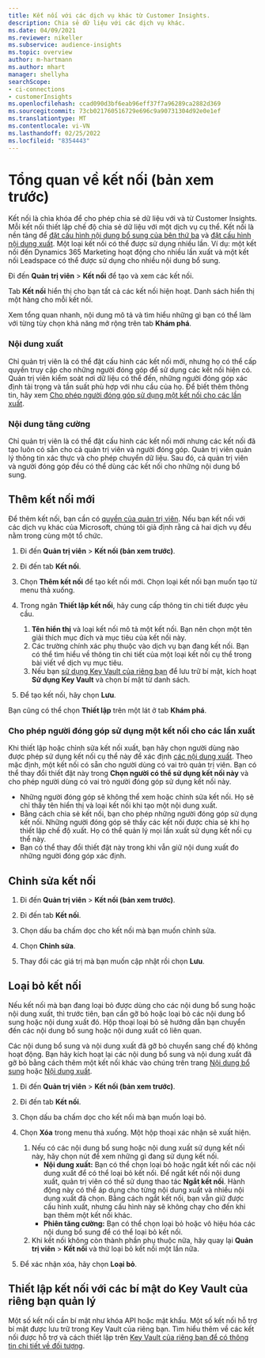 ```yaml
---
title: Kết nối với các dịch vụ khác từ Customer Insights.
description: Chia sẻ dữ liệu với các dịch vụ khác.
ms.date: 04/09/2021
ms.reviewer: nikeller
ms.subservice: audience-insights
ms.topic: overview
author: m-hartmann
ms.author: mhart
manager: shellyha
searchScope:
- ci-connections
- customerInsights
ms.openlocfilehash: ccad090d3bf6eab96eff37f7a96289ca2882d369
ms.sourcegitcommit: 73cb021760516729e696c9a90731304d92e0e1ef
ms.translationtype: MT
ms.contentlocale: vi-VN
ms.lasthandoff: 02/25/2022
ms.locfileid: "8354443"
---
```

# <a name="connections-preview-overview"></a>Tổng quan về kết nối (bản xem trước)

Kết nối là chìa khóa để cho phép chia sẻ dữ liệu với và từ Customer Insights. Mỗi kết nối thiết lập chế độ chia sẻ dữ liệu với một dịch vụ cụ thể. Kết nối là nền tảng để [đặt cấu hình nội dung bổ sung của bên thứ ba](enrichment-hub.md) và [đặt cấu hình nội dung xuất](export-destinations.md). Một loại kết nối có thể được sử dụng nhiều lần. Ví dụ: một kết nối đến Dynamics 365 Marketing hoạt động cho nhiều lần xuất và một kết nối Leadspace có thể được sử dụng cho nhiều nội dung bổ sung.

Đi đến **Quản trị viên** > **Kết nối** để tạo và xem các kết nối.

Tab **Kết nối** hiển thị cho bạn tất cả các kết nối hiện hoạt. Danh sách hiển thị một hàng cho mỗi kết nối. 

Xem tổng quan nhanh, nội dung mô tả và tìm hiểu những gì bạn có thể làm với từng tùy chọn khả năng mở rộng trên tab **Khám phá**.

### <a name="exports"></a>Nội dung xuất

Chỉ quản trị viên là có thể đặt cấu hình các kết nối mới, nhưng họ có thể cấp quyền truy cập cho những người đóng góp để sử dụng các kết nối hiện có. Quản trị viên kiểm soát nơi dữ liệu có thể đến, những người đóng góp xác định tải trọng và tần suất phù hợp với nhu cầu của họ. Để biết thêm thông tin, hãy xem [Cho phép người đóng góp sử dụng một kết nối cho các lần xuất](#allow-contributors-to-use-a-connection-for-exports).

### <a name="enrichments"></a>Nội dung tăng cường

Chỉ quản trị viên là có thể đặt cấu hình các kết nối mới nhưng các kết nối đã tạo luôn có sẵn cho cả quản trị viên và người đóng góp. Quản trị viên quản lý thông tin xác thực và cho phép chuyển dữ liệu. Sau đó, cả quản trị viên và người đóng góp đều có thể dùng các kết nối cho những nội dung bổ sung.

## <a name="add-a-new-connection"></a>Thêm kết nối mới

Để thêm kết nối, bạn cần có [quyền của quản trị viên](permissions.md). Nếu bạn kết nối với các dịch vụ khác của Microsoft, chúng tôi giả định rằng cả hai dịch vụ đều nằm trong cùng một tổ chức.

1. Đi đến **Quản trị viên** > **Kết nối (bản xem trước)**.

1. Đi đến tab **Kết nối**.

1. Chọn **Thêm kết nối** để tạo kết nối mới. Chọn loại kết nối bạn muốn tạo từ menu thả xuống.

1. Trong ngăn **Thiết lập kết nối**, hãy cung cấp thông tin chi tiết được yêu cầu. 
   1. **Tên hiển thị** và loại kết nối mô tả một kết nối. Bạn nên chọn một tên giải thích mục đích và mục tiêu của kết nối này.
   1. Các trường chính xác phụ thuộc vào dịch vụ bạn đang kết nối. Bạn có thể tìm hiểu về thông tin chi tiết của một loại kết nối cụ thể trong bài viết về dịch vụ mục tiêu.
   1. Nếu bạn [sử dụng Key Vault của riêng bạn](use-azure-key-vault.md) để lưu trữ bí mật, kích hoạt **Sử dụng Key Vault** và chọn bí mật từ danh sách.

1. Để tạo kết nối, hãy chọn **Lưu**.

Bạn cũng có thể chọn **Thiết lập** trên một lát ở tab **Khám phá**.

### <a name="allow-contributors-to-use-a-connection-for-exports"></a>Cho phép người đóng góp sử dụng một kết nối cho các lần xuất

Khi thiết lập hoặc chỉnh sửa kết nối xuất, bạn hãy chọn người dùng nào được phép sử dụng kết nối cụ thể này để xác định [các nội dung xuất](export-destinations.md). Theo mặc định, một kết nối có sẵn cho người dùng có vai trò quản trị viên. Bạn có thể thay đổi thiết đặt này trong **Chọn người có thể sử dụng kết nối này** và cho phép người dùng có vai trò người đóng góp sử dụng kết nối này.

- Những người đóng góp sẽ không thể xem hoặc chỉnh sửa kết nối. Họ sẽ chỉ thấy tên hiển thị và loại kết nối khi tạo một nội dung xuất.
- Bằng cách chia sẻ kết nối, bạn cho phép những người đóng góp sử dụng kết nối. Những người đóng góp sẽ thấy các kết nối được chia sẻ khi họ thiết lập chế độ xuất. Họ có thể quản lý mọi lần xuất sử dụng kết nối cụ thể này.
- Bạn có thể thay đổi thiết đặt này trong khi vẫn giữ nội dung xuất đo những người đóng góp xác định.

## <a name="edit-a-connection"></a>Chỉnh sửa kết nối

1. Đi đến **Quản trị viên** > **Kết nối (bản xem trước)**.

1. Đi đến tab **Kết nối**.

1. Chọn dấu ba chấm dọc cho kết nối mà bạn muốn chỉnh sửa.

1. Chọn **Chỉnh sửa**.

1. Thay đổi các giá trị mà bạn muốn cập nhật rồi chọn **Lưu**.

## <a name="remove-a-connection"></a>Loại bỏ kết nối

Nếu kết nối mà bạn đang loại bỏ được dùng cho các nội dung bổ sung hoặc nội dung xuất, thì trước tiên, bạn cần gỡ bỏ hoặc loại bỏ các nội dung bổ sung hoặc nội dung xuất đó. Hộp thoại loại bỏ sẽ hướng dẫn bạn chuyển đến các nội dung bổ sung hoặc nội dung xuất có liên quan. 

Các nội dung bổ sung và nội dung xuất đã gỡ bỏ chuyển sang chế độ không hoạt động. Bạn hãy kích hoạt lại các nội dung bổ sung và nội dung xuất đã gỡ bỏ bằng cách thêm một kết nối khác vào chúng trên trang [Nội dung bổ sung](enrichment-hub.md) hoặc [Nội dung xuất](export-destinations.md).

1. Đi đến **Quản trị viên** > **Kết nối (bản xem trước)**.

1. Đi đến tab **Kết nối**.

1. Chọn dấu ba chấm dọc cho kết nối mà bạn muốn loại bỏ.

1. Chọn **Xóa** trong menu thả xuống. Một hộp thoại xác nhận sẽ xuất hiện.

   1. Nếu có các nội dung bổ sung hoặc nội dung xuất sử dụng kết nối này, hãy chọn nút để xem những gì đang sử dụng kết nối.
      - **Nội dung xuất:** Bạn có thể chọn loại bỏ hoặc ngắt kết nối các nội dung xuất để có thể loại bỏ kết nối. Để ngắt kết nối nội dung xuất, quản trị viên có thể sử dụng thao tác **Ngắt kết nối**. Hành động này có thể áp dụng cho từng nội dung xuất và nhiều nội dung xuất đã chọn. Bằng cách ngắt kết nối, bạn vẫn giữ được cấu hình xuất, nhưng cấu hình này sẽ không chạy cho đến khi bạn thêm một kết nối khác.
      - **Phiên tăng cường:** Bạn có thể chọn loại bỏ hoặc vô hiệu hóa các nội dung bổ sung để có thể loại bỏ kết nối. 
   1. Khi kết nối không còn thành phần phụ thuộc nữa, hãy quay lại **Quản trị viên** > **Kết nối** và thử loại bỏ kết nối một lần nữa.

1. Để xác nhận xóa, hãy chọn **Loại bỏ**.

## <a name="set-up-connections-with-secrets-managed-by-your-own-key-vault"></a>Thiết lập kết nối với các bí mật do Key Vault của riêng bạn quản lý

Một số kết nối cần bí mật như khóa API hoặc mật khẩu. Một số kết nối hỗ trợ bí mật được lưu trữ trong Key Vault của riêng bạn. Tìm hiểu thêm về các kết nối được hỗ trợ và cách thiết lập trên [Key Vault của riêng bạn để có thông tin chi tiết về đối tượng](use-azure-key-vault.md).
